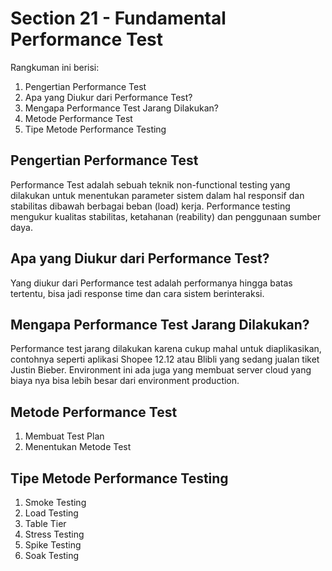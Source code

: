 # Section 21 - Fundamental Performance Test
Rangkuman ini berisi:
1. Pengertian Performance Test
2. Apa yang Diukur dari Performance Test?
3. Mengapa Performance Test Jarang Dilakukan?
4. Metode Performance Test
5. Tipe Metode Performance Testing

## Pengertian Performance Test
Performance Test adalah sebuah teknik non-functional testing yang dilakukan untuk menentukan parameter sistem dalam hal responsif dan stabilitas dibawah berbagai beban (load) kerja. Performance testing mengukur kualitas stabilitas, ketahanan (reability) dan penggunaan sumber daya.

## Apa yang Diukur dari Performance Test?
Yang diukur dari Performance test adalah performanya hingga batas tertentu, bisa jadi response time dan cara sistem berinteraksi. 

## Mengapa Performance Test Jarang Dilakukan?
Performance test jarang dilakukan karena cukup mahal untuk diaplikasikan, contohnya seperti aplikasi Shopee 12.12 atau Blibli yang sedang jualan tiket Justin Bieber. Environment ini ada juga yang membuat server cloud yang biaya nya bisa lebih besar dari environment production.

## Metode Performance Test
1. Membuat Test Plan
2. Menentukan Metode Test

## Tipe Metode Performance Testing
1. Smoke Testing
2. Load Testing
3. Table Tier
4. Stress Testing
5. Spike Testing
6. Soak Testing

